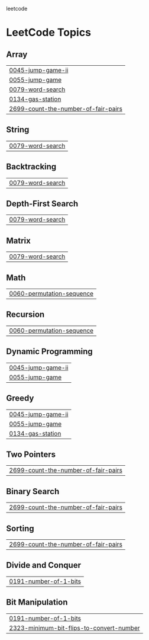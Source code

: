 leetcode

<!---LeetCode Topics Start-->
# LeetCode Topics
## Array
|  |
| ------- |
| [0045-jump-game-ii](https://github.com/vikassalgude/leetcode-/tree/master/0045-jump-game-ii) |
| [0055-jump-game](https://github.com/vikassalgude/leetcode-/tree/master/0055-jump-game) |
| [0079-word-search](https://github.com/vikassalgude/leetcode-/tree/master/0079-word-search) |
| [0134-gas-station](https://github.com/vikassalgude/leetcode-/tree/master/0134-gas-station) |
| [2699-count-the-number-of-fair-pairs](https://github.com/vikassalgude/leetcode-/tree/master/2699-count-the-number-of-fair-pairs) |
## String
|  |
| ------- |
| [0079-word-search](https://github.com/vikassalgude/leetcode-/tree/master/0079-word-search) |
## Backtracking
|  |
| ------- |
| [0079-word-search](https://github.com/vikassalgude/leetcode-/tree/master/0079-word-search) |
## Depth-First Search
|  |
| ------- |
| [0079-word-search](https://github.com/vikassalgude/leetcode-/tree/master/0079-word-search) |
## Matrix
|  |
| ------- |
| [0079-word-search](https://github.com/vikassalgude/leetcode-/tree/master/0079-word-search) |
## Math
|  |
| ------- |
| [0060-permutation-sequence](https://github.com/vikassalgude/leetcode-/tree/master/0060-permutation-sequence) |
## Recursion
|  |
| ------- |
| [0060-permutation-sequence](https://github.com/vikassalgude/leetcode-/tree/master/0060-permutation-sequence) |
## Dynamic Programming
|  |
| ------- |
| [0045-jump-game-ii](https://github.com/vikassalgude/leetcode-/tree/master/0045-jump-game-ii) |
| [0055-jump-game](https://github.com/vikassalgude/leetcode-/tree/master/0055-jump-game) |
## Greedy
|  |
| ------- |
| [0045-jump-game-ii](https://github.com/vikassalgude/leetcode-/tree/master/0045-jump-game-ii) |
| [0055-jump-game](https://github.com/vikassalgude/leetcode-/tree/master/0055-jump-game) |
| [0134-gas-station](https://github.com/vikassalgude/leetcode-/tree/master/0134-gas-station) |
## Two Pointers
|  |
| ------- |
| [2699-count-the-number-of-fair-pairs](https://github.com/vikassalgude/leetcode-/tree/master/2699-count-the-number-of-fair-pairs) |
## Binary Search
|  |
| ------- |
| [2699-count-the-number-of-fair-pairs](https://github.com/vikassalgude/leetcode-/tree/master/2699-count-the-number-of-fair-pairs) |
## Sorting
|  |
| ------- |
| [2699-count-the-number-of-fair-pairs](https://github.com/vikassalgude/leetcode-/tree/master/2699-count-the-number-of-fair-pairs) |
## Divide and Conquer
|  |
| ------- |
| [0191-number-of-1-bits](https://github.com/vikassalgude/leetcode-/tree/master/0191-number-of-1-bits) |
## Bit Manipulation
|  |
| ------- |
| [0191-number-of-1-bits](https://github.com/vikassalgude/leetcode-/tree/master/0191-number-of-1-bits) |
| [2323-minimum-bit-flips-to-convert-number](https://github.com/vikassalgude/leetcode-/tree/master/2323-minimum-bit-flips-to-convert-number) |
<!---LeetCode Topics End-->